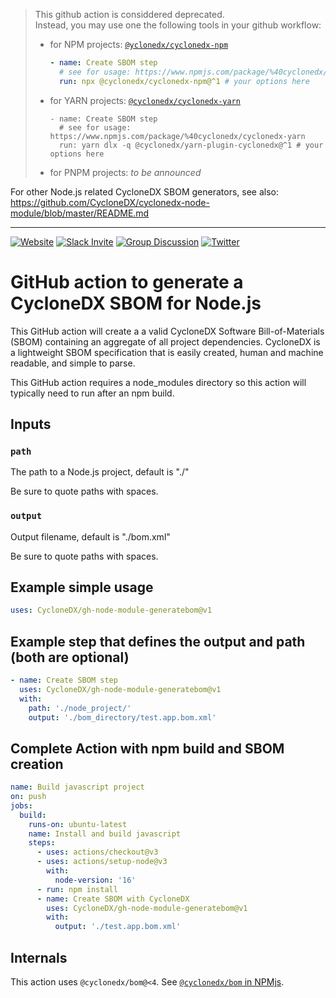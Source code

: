 >
> This github action is considdered deprecated.  
> Instead, you may use one the following tools in your github workflow:
>
> - for NPM projects: [`@yclonedx/cyclonedx-npm`](https://www.npmjs.com/package/%40cyclonedx/cyclonedx-npm)
>   ```yaml
>   - name: Create SBOM step
>     # see for usage: https://www.npmjs.com/package/%40cyclonedx/cyclonedx-npm
>     run: npx @cyclonedx/cyclonedx-npm@^1 # your options here
>   ```
> - for YARN projects: [`@cyclonedx/cyclonedx-yarn`](https://www.npmjs.com/package/%40cyclonedx/cyclonedx-yarn)
>   ```yarn
>   - name: Create SBOM step
>     # see for usage: https://www.npmjs.com/package/%40cyclonedx/cyclonedx-yarn
>     run: yarn dlx -q @cyclonedx/yarn-plugin-cyclonedx@^1 # your options here
>   ```
>  - for PNPM projects: *to be announced*
> 

For other Node.js related CycloneDX SBOM generators, see also: <https://github.com/CycloneDX/cyclonedx-node-module/blob/master/README.md>

----

[![Website](https://img.shields.io/badge/https://-cyclonedx.org-blue.svg)](https://cyclonedx.org/)
[![Slack Invite](https://img.shields.io/badge/Slack-Join-blue?logo=slack&labelColor=393939)](https://cyclonedx.org/slack/invite)
[![Group Discussion](https://img.shields.io/badge/discussion-groups.io-blue.svg)](https://groups.io/g/CycloneDX)
[![Twitter](https://img.shields.io/twitter/url/http/shields.io.svg?style=social&label=Follow)](https://twitter.com/CycloneDX_Spec)

# GitHub action to generate a CycloneDX SBOM for Node.js

This GitHub action will create a a valid CycloneDX Software Bill-of-Materials (SBOM) containing an aggregate of all project dependencies. CycloneDX is a lightweight SBOM specification that is easily created, human and machine readable, and simple to parse.

This GitHub action requires a node_modules directory so this action will typically need to run after an npm build.

## Inputs

### `path`

The path to a Node.js project, default is "./"

Be sure to quote paths with spaces.

### `output`

Output filename, default is "./bom.xml"

Be sure to quote paths with spaces.

## Example simple usage

```yaml
uses: CycloneDX/gh-node-module-generatebom@v1
```

## Example step that defines the output and path (both are optional)

```yaml
- name: Create SBOM step
  uses: CycloneDX/gh-node-module-generatebom@v1
  with:
    path: './node_project/'
    output: './bom_directory/test.app.bom.xml'
```

## Complete Action with npm build and SBOM creation

```yaml
name: Build javascript project
on: push
jobs:
  build:
    runs-on: ubuntu-latest
    name: Install and build javascript
    steps:
      - uses: actions/checkout@v3
      - uses: actions/setup-node@v3
        with:
          node-version: '16'
      - run: npm install
      - name: Create SBOM with CycloneDX
        uses: CycloneDX/gh-node-module-generatebom@v1
        with: 
          output: './test.app.bom.xml'
```

## Internals

This action uses `@cyclonedx/bom@<4`. See [`@cyclonedx/bom` in NPMjs](https://www.npmjs.com/package/@cyclonedx/bom).
